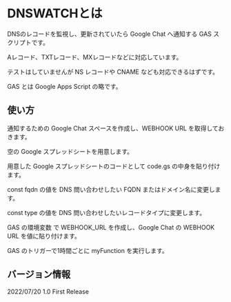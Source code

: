 # DNSWATCHとは

DNSのレコードを監視し、更新されていたら Google Chat へ通知する GAS スクリプトです。  

Aレコード、TXTレコード、MXレコードなどに対応しています。  

テストはしていませんが NS レコードや CNAME なども対応できるはずです。 

GAS とは Google Apps Script の略です。  

## 使い方

通知するための Google Chat スペースを作成し、WEBHOOK URL を取得しておきます。  

空の Google スプレッドシートを用意します。  

用意した Google スプレッドシートのコードとして code.gs の中身を貼り付けます。  

const fqdn の値を DNS 問い合わせしたい FQDN またはドメイン名に変更します。  

const type の値を DNS 問い合わせしたいレコードタイプに変更します。  

GAS の環境変数 で WEBHOOK_URL を作成し、Google Chat の WEBHOOK URL を値に貼り付けます。  

GAS のトリガーで1時間ごとに myFunction を実行します。  

## バージョン情報

2022/07/20 1.0 First Release
